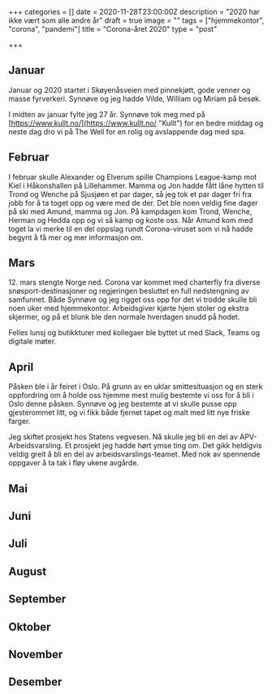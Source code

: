 +++
categories = []
date = 2020-11-28T23:00:00Z
description = "2020 har ikke vært som alle andre år"
draft = true
image = ""
tags = ["hjemmekontor", "corona", "pandemi"]
title = "Corona-året 2020"
type = "post"

+++
## Januar

Januar og 2020 startet i Skøyenåsveien med pinnekjøtt, gode venner og masse fyrverkeri. Synnøve og jeg hadde Vilde, William og Miriam på besøk. 

I midten av januar fylte jeg 27 år. Synnøve tok meg med på [https://www.kullt.no/](https://www.kullt.no/ "Kullt") for en bedre middag og neste dag dro vi på The Well for en rolig og avslappende dag med spa. 

## Februar

I februar skulle Alexander og Elverum spille Champions League-kamp mot Kiel i Håkonshallen på Lillehammer. Mamma og Jon hadde fått låne hytten til Trond og Wenche på Sjusjøen et par dager, så jeg tok et par dager fri fra jobb for å ta toget opp og være med de der. Det ble noen veldig fine dager på ski med Amund, mamma og Jon. På kampdagen kom Trond, Wenche, Herman og Hedda opp og vi så kamp og koste oss. Når Amund kom med toget la vi merke til en del oppslag rundt Corona-viruset som vi nå hadde begynt å få mer og mer informasjon om. 

## Mars

12\. mars stengte Norge ned. Corona var kommet med charterfly fra diverse snøsport-destinasjoner og regjeringen besluttet en full nedstengning av samfunnet. Både Synnøve og jeg rigget oss opp for det vi trodde skulle bli noen uker med hjemmekontor. Arbeidsgiver kjørte hjem stoler og ekstra skjermer, og på et blunk ble den normale hverdagen snudd på hodet.

Felles lunsj og butikkturer med kollegaer ble byttet ut med Slack, Teams og digitale møter. 

## April

Påsken ble i år feiret i Oslo. På grunn av en uklar smittesituasjon og en sterk oppfordring om å holde oss hjemme mest mulig bestemte vi oss for å bli i Oslo denne påsken. Synnøve og jeg bestemte at vi skulle pusse opp gjesterommet litt, og vi fikk både fjernet tapet og malt med litt nye friske farger.

Jeg skiftet prosjekt hos Statens vegvesen. Nå skulle jeg bli en del av APV-Arbeidsvarsling. Et prosjekt jeg hadde hørt ymse ting om. Det gikk heldigvis veldig greit å bli en del av arbeidsvarslings-teamet. Med nok av spennende oppgaver å ta tak i fløy ukene avgårde. 

## Mai

## Juni

## Juli

## August

## September

## Oktober

## November

## Desember